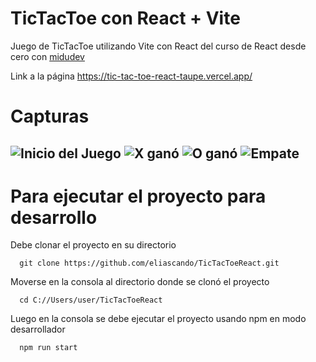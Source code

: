 # TicTacToe con React + Vite

Juego de TicTacToe utilizando Vite con React del curso de React desde cero con [midudev](https://github.com/midudev)

Link a la página https://tic-tac-toe-react-taupe.vercel.app/
# Capturas
![Inicio del Juego](https://github.com/eliascando/TicTacToeReact/assets/75767835/708deff0-3759-46ec-b273-e1b80c676ca6)
![X ganó](https://github.com/eliascando/TicTacToeReact/assets/75767835/2491458b-b6d4-4e78-95bf-9f64da171989)
![O ganó](https://github.com/eliascando/TicTacToeReact/assets/75767835/2d05a53a-72ee-469f-83e6-e3a8093a86b3)
![Empate](https://github.com/eliascando/TicTacToeReact/assets/75767835/51d24866-4c03-438b-8ace-1cb07d0f71b8)
---

# Para ejecutar el proyecto para desarrollo

Debe clonar el proyecto en su directorio
```
  git clone https://github.com/eliascando/TicTacToeReact.git
```
Moverse en la consola al directorio donde se clonó el proyecto
```
  cd C://Users/user/TicTacToeReact
```
Luego en la consola se debe ejecutar el proyecto usando npm en modo desarrollador
```
  npm run start
```
